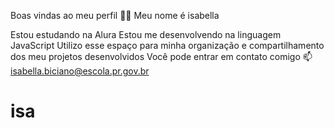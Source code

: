 Boas vindas ao meu perfil 💙💙
Meu nome é isabella

Estou estudando na Alura
Estou me desenvolvendo na linguagem JavaScript
Utilizo esse espaço para minha organização e compartilhamento dos meu projetos desenvolvidos
Você pode entrar em contato comigo 📫
isabella.biciano@escola.pr.gov.br

# isa

